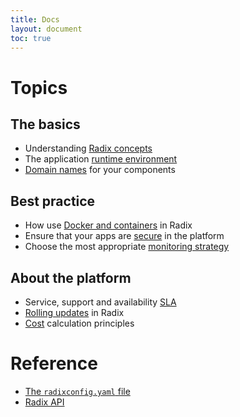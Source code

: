 ```yaml
---
title: Docs
layout: document
toc: true
---
```


# Topics

## The basics

- Understanding [Radix concepts](docs/topic-concepts/)
- The application [runtime environment](docs/topic-runtime-env)
- [Domain names](docs/topic-domain-names) for your components

## Best practice

- How use [Docker and containers](docs/topic-docker/) in Radix
- Ensure that your apps are [secure](docs/topic-security/) in the platform
- Choose the most appropriate [monitoring strategy](docs/topic-monitoring/)

## About the platform

- Service, support and availability [SLA](docs/topic-sla/)
- [Rolling updates](docs/topic-rollingupdate/) in Radix
- [Cost](docs/topic-cost/) calculation principles

# Reference

- [The `radixconfig.yaml` file](docs/reference-radix-config/)
- [Radix API](docs/reference-radix-api/)

